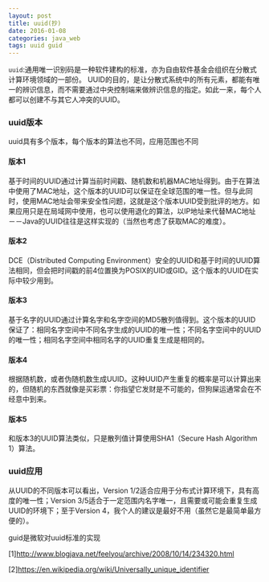 ```yaml
---
layout: post
title: uuid(抄)
date: 2016-01-08
categories: java_web
tags: uuid guid
---
```


`uuid`:通用唯一识别码是一种软件建构的标准，亦为自由软件基金会组织在分散式计算环境领域的一部份。 UUID的目的，是让分散式系统中的所有元素，都能有唯一的辨识信息，而不需要通过中央控制端来做辨识信息的指定。如此一来，每个人都可以创建不与其它人冲突的UUID。

### uuid版本

uuid具有多个版本，每个版本的算法也不同，应用范围也不同

#### 版本1

基于时间的UUID通过计算当前时间戳、随机数和机器MAC地址得到。由于在算法中使用了MAC地址，这个版本的UUID可以保证在全球范围的唯一性。但与此同时，使用MAC地址会带来安全性问题，这就是这个版本UUID受到批评的地方。如果应用只是在局域网中使用，也可以使用退化的算法，以IP地址来代替MAC地址－－Java的UUID往往是这样实现的（当然也考虑了获取MAC的难度）。

#### 版本2

DCE（Distributed Computing Environment）安全的UUID和基于时间的UUID算法相同，但会把时间戳的前4位置换为POSIX的UID或GID。这个版本的UUID在实际中较少用到。

#### 版本3

基于名字的UUID通过计算名字和名字空间的MD5散列值得到。这个版本的UUID保证了：相同名字空间中不同名字生成的UUID的唯一性；不同名字空间中的UUID的唯一性；相同名字空间中相同名字的UUID重复生成是相同的。

#### 版本4

根据随机数，或者伪随机数生成UUID。这种UUID产生重复的概率是可以计算出来的，但随机的东西就像是买彩票：你指望它发财是不可能的，但狗屎运通常会在不经意中到来。

#### 版本5
和版本3的UUID算法类似，只是散列值计算使用SHA1（Secure Hash Algorithm 1）算法。

### uuid应用
从UUID的不同版本可以看出，Version 1/2适合应用于分布式计算环境下，具有高度的唯一性；Version 3/5适合于一定范围内名字唯一，且需要或可能会重复生成UUID的环境下；至于Version 4，我个人的建议是最好不用（虽然它是最简单最方便的）。

guid是微软对uuid标准的实现

[1]<http://www.blogjava.net/feelyou/archive/2008/10/14/234320.html>

[2]<https://en.wikipedia.org/wiki/Universally_unique_identifier>

